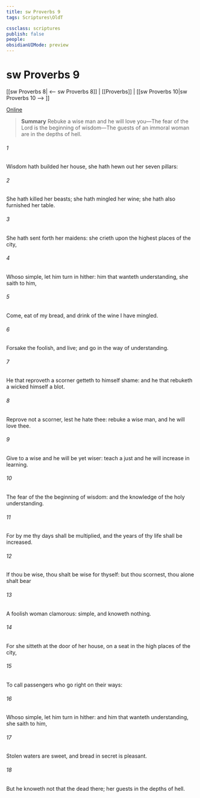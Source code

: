 ```yaml
---
title: sw Proverbs 9
tags: Scriptures\OldT

cssclass: scriptures
publish: false
people:
obsidianUIMode: preview
---
```


# sw Proverbs 9
[[sw Proverbs 8| <-- sw Proverbs 8]] | [[Proverbs]] | [[sw Proverbs 10|sw Proverbs 10 --> ]]

[Online](https://churchofjesuschrist.org/study/scriptures/ot/prov/9?lang=eng)

> __Summary__
Rebuke a wise man and he will love you—The fear of the Lord is the beginning of wisdom—The guests of an immoral woman are in the depths of hell.

###### 1 
Wisdom hath builded her house, she hath hewn out her seven pillars:

###### 2 
She hath killed her beasts; she hath mingled her wine; she hath also furnished her table.

###### 3 
She hath sent forth her maidens: she crieth upon the highest places of the city,

###### 4 
Whoso  simple, let him turn in hither:  him that wanteth understanding, she saith to him,

###### 5 
Come, eat of my bread, and drink of the wine  I have mingled.

###### 6 
Forsake the foolish, and live; and go in the way of understanding.

###### 7 
He that reproveth a scorner getteth to himself shame: and he that rebuketh a wicked  himself a blot.

###### 8 
Reprove not a scorner, lest he hate thee: rebuke a wise man, and he will love thee.

###### 9 
Give  to a wise  and he will be yet wiser: teach a just  and he will increase in learning.

###### 10 
The fear of the   the beginning of wisdom: and the knowledge of the holy  understanding.

###### 11 
For by me thy days shall be multiplied, and the years of thy life shall be increased.

###### 12 
If thou be wise, thou shalt be wise for thyself: but  thou scornest, thou alone shalt bear 

###### 13 
A foolish woman  clamorous:  simple, and knoweth nothing.

###### 14 
For she sitteth at the door of her house, on a seat in the high places of the city,

###### 15 
To call passengers who go right on their ways:

###### 16 
Whoso  simple, let him turn in hither: and  him that wanteth understanding, she saith to him,

###### 17 
Stolen waters are sweet, and bread  in secret is pleasant.

###### 18 
But he knoweth not that the dead  there;  her guests  in the depths of hell.

